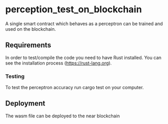 # perception_test_on_blockchain
A single smart contract which behaves as a perceptron can be trained and used on the blockchain. 

## Requirements
In order to test/compile the code you need to have Rust installed. You can see the installation process (https://rust-lang.org). 

### Testing
To test the perceptron accuracy run cargo test on your computer.

## Deployment
The wasm file can be deployed to the near blockchain
